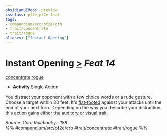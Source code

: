```yaml
---
obsidianUIMode: preview
cssclass: pf2e,pf2e-feat
tags:
- compendium/src/pf2e/crb
- trait/concentrate
- trait/rogue
aliases: ["Instant Opening"]
---
```

# Instant Opening  [>](rules/core-rulebook/chapter-9-playing-the-game.md#Actions "Single Action") *Feat 14*  
[concentrate](rules/traits/concentrate.md "Concentrate Action & Ability Trait")  [rogue](rules/traits/rogue.md "Rogue Class Trait")  

- **Activity** Single Action

You distract your opponent with a few choice words or a rude gesture. Choose a target within 30 feet. It's [flat-footed](rules/conditions.md#Flat-footed) against your attacks until the end of your next turn. Depending on the way you describe your distraction, this action gains either the [auditory](rules/traits/auditory.md "Auditory Effect Trait") or [visual](rules/traits/visual.md "Visual Effect Trait") trait.

*Source: Core Rulebook p. 188*  
%% #compendium/src/pf2e/crb #trait/concentrate #trait/rogue %%